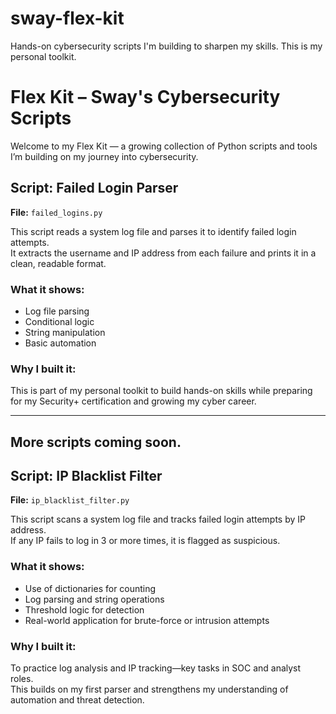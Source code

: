 # sway-flex-kit
Hands-on cybersecurity scripts I'm building to sharpen my skills. This is my personal toolkit.
# Flex Kit – Sway's Cybersecurity Scripts

Welcome to my Flex Kit — a growing collection of Python scripts and tools I’m building on my journey into cybersecurity.

## Script: Failed Login Parser

**File:** `failed_logins.py`

This script reads a system log file and parses it to identify failed login attempts.  
It extracts the username and IP address from each failure and prints it in a clean, readable format.

### What it shows:
- Log file parsing
- Conditional logic
- String manipulation
- Basic automation

### Why I built it:
This is part of my personal toolkit to build hands-on skills while preparing for my Security+ certification and growing my cyber career.

---

**More scripts coming soon.**
---

## Script: IP Blacklist Filter

**File:** `ip_blacklist_filter.py`

This script scans a system log file and tracks failed login attempts by IP address.  
If any IP fails to log in 3 or more times, it is flagged as suspicious.

### What it shows:
- Use of dictionaries for counting
- Log parsing and string operations
- Threshold logic for detection
- Real-world application for brute-force or intrusion attempts

### Why I built it:
To practice log analysis and IP tracking—key tasks in SOC and analyst roles.  
This builds on my first parser and strengthens my understanding of automation and threat detection.
